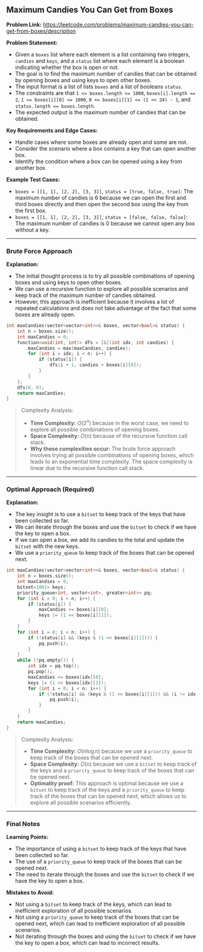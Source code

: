 ## Maximum Candies You Can Get from Boxes

**Problem Link:** https://leetcode.com/problems/maximum-candies-you-can-get-from-boxes/description

**Problem Statement:**
- Given a `boxes` list where each element is a list containing two integers, `candies` and `keys`, and a `status` list where each element is a boolean indicating whether the box is open or not.
- The goal is to find the maximum number of candies that can be obtained by opening boxes and using keys to open other boxes.
- The input format is a list of lists `boxes` and a list of booleans `status`.
- The constraints are that `1 <= boxes.length <= 1000`, `boxes[i].length == 2`, `1 <= boxes[i][0] <= 1000`, `0 <= boxes[i][1] <= (1 << 24) - 1`, and `status.length == boxes.length`.
- The expected output is the maximum number of candies that can be obtained.

**Key Requirements and Edge Cases:**
- Handle cases where some boxes are already open and some are not.
- Consider the scenario where a box contains a key that can open another box.
- Identify the condition where a box can be opened using a key from another box.

**Example Test Cases:**
- `boxes = [[1, 1], [2, 2], [3, 3]]`, `status = [true, false, true]`: The maximum number of candies is 6 because we can open the first and third boxes directly and then open the second box using the key from the first box.
- `boxes = [[1, 1], [2, 2], [3, 3]]`, `status = [false, false, false]`: The maximum number of candies is 0 because we cannot open any box without a key.

---

### Brute Force Approach

**Explanation:**
- The initial thought process is to try all possible combinations of opening boxes and using keys to open other boxes.
- We can use a recursive function to explore all possible scenarios and keep track of the maximum number of candies obtained.
- However, this approach is inefficient because it involves a lot of repeated calculations and does not take advantage of the fact that some boxes are already open.

```cpp
int maxCandies(vector<vector<int>>& boxes, vector<bool>& status) {
    int n = boxes.size();
    int maxCandies = 0;
    function<void(int, int)> dfs = [&](int idx, int candies) {
        maxCandies = max(maxCandies, candies);
        for (int i = idx; i < n; i++) {
            if (status[i]) {
                dfs(i + 1, candies + boxes[i][0]);
            }
        }
    };
    dfs(0, 0);
    return maxCandies;
}
```

> Complexity Analysis:
> - **Time Complexity:** $O(2^n)$ because in the worst case, we need to explore all possible combinations of opening boxes.
> - **Space Complexity:** $O(n)$ because of the recursive function call stack.
> - **Why these complexities occur:** The brute force approach involves trying all possible combinations of opening boxes, which leads to an exponential time complexity. The space complexity is linear due to the recursive function call stack.

---

### Optimal Approach (Required)

**Explanation:**
- The key insight is to use a `bitset` to keep track of the keys that have been collected so far.
- We can iterate through the boxes and use the `bitset` to check if we have the key to open a box.
- If we can open a box, we add its candies to the total and update the `bitset` with the new keys.
- We use a `priority_queue` to keep track of the boxes that can be opened next.

```cpp
int maxCandies(vector<vector<int>>& boxes, vector<bool>& status) {
    int n = boxes.size();
    int maxCandies = 0;
    bitset<1001> keys;
    priority_queue<int, vector<int>, greater<int>> pq;
    for (int i = 0; i < n; i++) {
        if (status[i]) {
            maxCandies += boxes[i][0];
            keys |= (1 << boxes[i][1]);
        }
    }
    for (int i = 0; i < n; i++) {
        if (!status[i] && (keys & (1 << boxes[i][1]))) {
            pq.push(i);
        }
    }
    while (!pq.empty()) {
        int idx = pq.top();
        pq.pop();
        maxCandies += boxes[idx][0];
        keys |= (1 << boxes[idx][1]);
        for (int i = 0; i < n; i++) {
            if (!status[i] && (keys & (1 << boxes[i][1])) && (i != idx)) {
                pq.push(i);
            }
        }
    }
    return maxCandies;
}
```

> Complexity Analysis:
> - **Time Complexity:** $O(n \log n)$ because we use a `priority_queue` to keep track of the boxes that can be opened next.
> - **Space Complexity:** $O(n)$ because we use a `bitset` to keep track of the keys and a `priority_queue` to keep track of the boxes that can be opened next.
> - **Optimality proof:** This approach is optimal because we use a `bitset` to keep track of the keys and a `priority_queue` to keep track of the boxes that can be opened next, which allows us to explore all possible scenarios efficiently.

---

### Final Notes

**Learning Points:**
- The importance of using a `bitset` to keep track of the keys that have been collected so far.
- The use of a `priority_queue` to keep track of the boxes that can be opened next.
- The need to iterate through the boxes and use the `bitset` to check if we have the key to open a box.

**Mistakes to Avoid:**
- Not using a `bitset` to keep track of the keys, which can lead to inefficient exploration of all possible scenarios.
- Not using a `priority_queue` to keep track of the boxes that can be opened next, which can lead to inefficient exploration of all possible scenarios.
- Not iterating through the boxes and using the `bitset` to check if we have the key to open a box, which can lead to incorrect results.